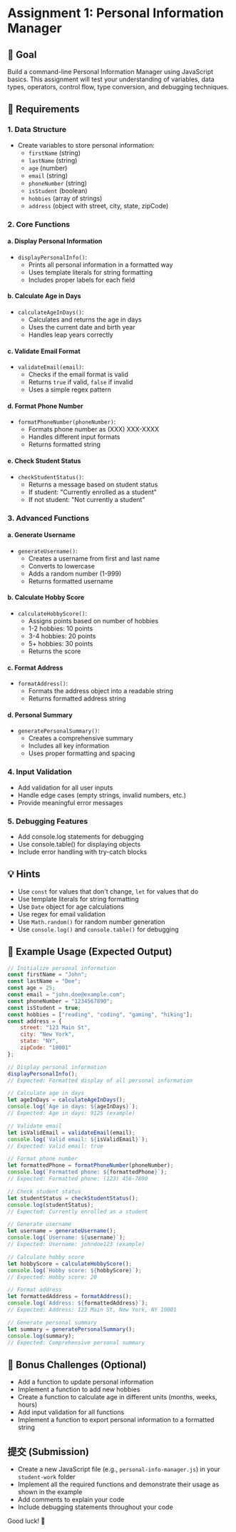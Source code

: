 # Assignment 1: Personal Information Manager

## 🎯 **Goal**
Build a command-line Personal Information Manager using JavaScript basics. This assignment will test your understanding of variables, data types, operators, control flow, type conversion, and debugging techniques.

## 📝 **Requirements**

### **1. Data Structure**
- Create variables to store personal information:
  - `firstName` (string)
  - `lastName` (string)
  - `age` (number)
  - `email` (string)
  - `phoneNumber` (string)
  - `isStudent` (boolean)
  - `hobbies` (array of strings)
  - `address` (object with street, city, state, zipCode)

### **2. Core Functions**

#### **a. Display Personal Information**
- `displayPersonalInfo()`:
  - Prints all personal information in a formatted way
  - Uses template literals for string formatting
  - Includes proper labels for each field

#### **b. Calculate Age in Days**
- `calculateAgeInDays()`:
  - Calculates and returns the age in days
  - Uses the current date and birth year
  - Handles leap years correctly

#### **c. Validate Email Format**
- `validateEmail(email)`:
  - Checks if the email format is valid
  - Returns `true` if valid, `false` if invalid
  - Uses a simple regex pattern

#### **d. Format Phone Number**
- `formatPhoneNumber(phoneNumber)`:
  - Formats phone number as (XXX) XXX-XXXX
  - Handles different input formats
  - Returns formatted string

#### **e. Check Student Status**
- `checkStudentStatus()`:
  - Returns a message based on student status
  - If student: "Currently enrolled as a student"
  - If not student: "Not currently a student"

### **3. Advanced Functions**

#### **a. Generate Username**
- `generateUsername()`:
  - Creates a username from first and last name
  - Converts to lowercase
  - Adds a random number (1-999)
  - Returns formatted username

#### **b. Calculate Hobby Score**
- `calculateHobbyScore()`:
  - Assigns points based on number of hobbies
  - 1-2 hobbies: 10 points
  - 3-4 hobbies: 20 points
  - 5+ hobbies: 30 points
  - Returns the score

#### **c. Format Address**
- `formatAddress()`:
  - Formats the address object into a readable string
  - Returns formatted address string

#### **d. Personal Summary**
- `generatePersonalSummary()`:
  - Creates a comprehensive summary
  - Includes all key information
  - Uses proper formatting and spacing

### **4. Input Validation**
- Add validation for all user inputs
- Handle edge cases (empty strings, invalid numbers, etc.)
- Provide meaningful error messages

### **5. Debugging Features**
- Add console.log statements for debugging
- Use console.table() for displaying objects
- Include error handling with try-catch blocks

## 💡 **Hints**
- Use `const` for values that don't change, `let` for values that do
- Use template literals for string formatting
- Use `Date` object for age calculations
- Use regex for email validation
- Use `Math.random()` for random number generation
- Use `console.log()` and `console.table()` for debugging

## 🚀 **Example Usage (Expected Output)**

```javascript
// Initialize personal information
const firstName = "John";
const lastName = "Doe";
const age = 25;
const email = "john.doe@example.com";
const phoneNumber = "1234567890";
const isStudent = true;
const hobbies = ["reading", "coding", "gaming", "hiking"];
const address = {
    street: "123 Main St",
    city: "New York",
    state: "NY",
    zipCode: "10001"
};

// Display personal information
displayPersonalInfo();
// Expected: Formatted display of all personal information

// Calculate age in days
let ageInDays = calculateAgeInDays();
console.log(`Age in days: ${ageInDays}`);
// Expected: Age in days: 9125 (example)

// Validate email
let isValidEmail = validateEmail(email);
console.log(`Valid email: ${isValidEmail}`);
// Expected: Valid email: true

// Format phone number
let formattedPhone = formatPhoneNumber(phoneNumber);
console.log(`Formatted phone: ${formattedPhone}`);
// Expected: Formatted phone: (123) 456-7890

// Check student status
let studentStatus = checkStudentStatus();
console.log(studentStatus);
// Expected: Currently enrolled as a student

// Generate username
let username = generateUsername();
console.log(`Username: ${username}`);
// Expected: Username: johndoe123 (example)

// Calculate hobby score
let hobbyScore = calculateHobbyScore();
console.log(`Hobby score: ${hobbyScore}`);
// Expected: Hobby score: 20

// Format address
let formattedAddress = formatAddress();
console.log(`Address: ${formattedAddress}`);
// Expected: Address: 123 Main St, New York, NY 10001

// Generate personal summary
let summary = generatePersonalSummary();
console.log(summary);
// Expected: Comprehensive personal summary
```

## 🌟 **Bonus Challenges (Optional)**
- Add a function to update personal information
- Implement a function to add new hobbies
- Create a function to calculate age in different units (months, weeks, hours)
- Add input validation for all functions
- Implement a function to export personal information to a formatted string

## 提交 (Submission)
- Create a new JavaScript file (e.g., `personal-info-manager.js`) in your `student-work` folder
- Implement all the required functions and demonstrate their usage as shown in the example
- Add comments to explain your code
- Include debugging statements throughout your code

Good luck! 👤
